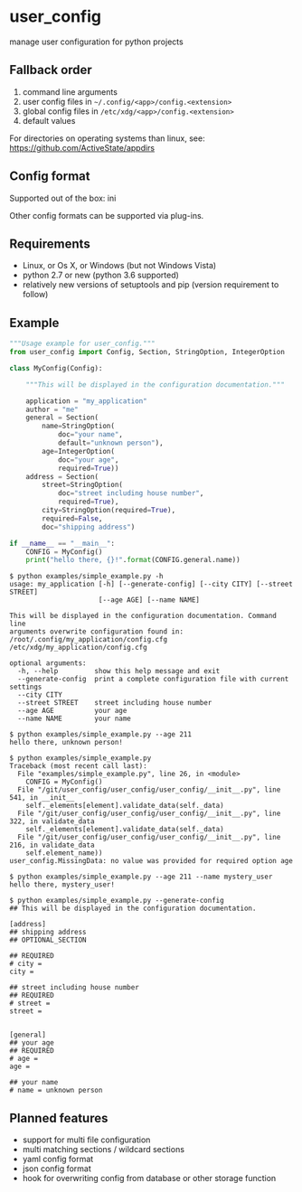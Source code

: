 # user_config
manage user configuration for python projects

## Fallback order
1. command line arguments
2. user config files in `~/.config/<app>/config.<extension>`
3. global config files in `/etc/xdg/<app>/config.<extension>`
4. default values

For directories on operating systems than linux, see: https://github.com/ActiveState/appdirs

## Config format
Supported out of the box: ini

Other config formats can be supported via plug-ins.

## Requirements
* Linux, or Os X, or Windows (but not Windows Vista)
* python 2.7 or new (python 3.6 supported)
* relatively new versions of setuptools and pip (version requirement to follow)

## Example
```python
"""Usage example for user_config."""
from user_config import Config, Section, StringOption, IntegerOption

class MyConfig(Config):

    """This will be displayed in the configuration documentation."""

    application = "my_application"
    author = "me"
    general = Section(
        name=StringOption(
            doc="your name",
            default="unknown person"),
        age=IntegerOption(
            doc="your age",
            required=True))
    address = Section(
        street=StringOption(
            doc="street including house number",
            required=True),
        city=StringOption(required=True),
        required=False,
        doc="shipping address")

if __name__ == "__main__":
    CONFIG = MyConfig()
    print("hello there, {}!".format(CONFIG.general.name))
```

```
$ python examples/simple_example.py -h
usage: my_application [-h] [--generate-config] [--city CITY] [--street STREET]
                      [--age AGE] [--name NAME]

This will be displayed in the configuration documentation. Command line
arguments overwrite configuration found in:
/root/.config/my_application/config.cfg /etc/xdg/my_application/config.cfg

optional arguments:
  -h, --help         show this help message and exit
  --generate-config  print a complete configuration file with current settings
  --city CITY
  --street STREET    street including house number
  --age AGE          your age
  --name NAME        your name
```

```
$ python examples/simple_example.py --age 211
hello there, unknown person!
```

```
$ python examples/simple_example.py
Traceback (most recent call last):
  File "examples/simple_example.py", line 26, in <module>
    CONFIG = MyConfig()
  File "/git/user_config/user_config/user_config/__init__.py", line 541, in __init__
    self._elements[element].validate_data(self._data)
  File "/git/user_config/user_config/user_config/__init__.py", line 322, in validate_data
    self._elements[element].validate_data(self._data)
  File "/git/user_config/user_config/user_config/__init__.py", line 216, in validate_data
    self.element_name))
user_config.MissingData: no value was provided for required option age
```

```
$ python examples/simple_example.py --age 211 --name mystery_user
hello there, mystery_user!
```

```
$ python examples/simple_example.py --generate-config
## This will be displayed in the configuration documentation.

[address]
## shipping address
## OPTIONAL_SECTION

## REQUIRED
# city = 
city = 

## street including house number
## REQUIRED
# street = 
street = 


[general]
## your age
## REQUIRED
# age = 
age = 

## your name
# name = unknown person

```


## Planned features
* support for multi file configuration
* multi matching sections / wildcard sections
* yaml config format
* json config format
* hook for overwriting config from database or other storage function
